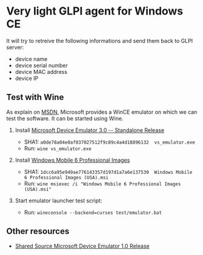 # Very light GLPI agent for Windows CE

It will try to retreive the following informations and send them back to GLPI
server:
 - device name
 - device serial number
 - device MAC address
 - device IP

## Test with Wine
As explain on [MSDN](https://msdn.microsoft.com/en-us/library/aa462416.aspx), Microsoft
provides a WinCE emulator on which we can test the software. It can be started using Wine.

1. Install [Microsoft Device Emulator 3.0 -- Standalone Release](https://www.microsoft.com/en-us/download/details.aspx?id=5352)
   - SHA1: `a0de78a04e0af037027512f9c89c4a4d18896132  vs_emulator.exe`
   - Run: `wine vs_emulator.exe`

1. Install [Windows Mobile 6 Professional Images](https://www.microsoft.com/en-us/download/details.aspx?id=7974)
   - SHA1: `1dcc6a95e949ae776143357d197d1a7a6e137539  Windows Mobile 6 Professional Images (USA).msi`
   - Run: `wine msiexec /i "Windows Mobile 6 Professional Images (USA).msi"`

1. Start emulator launcher test script:
   - Run: `wineconsole --backend=curses test/emulator.bat`

## Other resources
 - [Shared Source Microsoft Device Emulator 1.0 Release](https://www.microsoft.com/en-us/download/details.aspx?id=10865)
